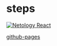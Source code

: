 # steps 
[![Netology React](https://github.com/O-R-C/ra-forms-steps/actions/workflows/web.yml/badge.svg)](https://github.com/O-R-C/ra-forms-steps/actions/workflows/web.yml)

[github-pages](https://o-r-c.github.io/ra-forms-steps/)
